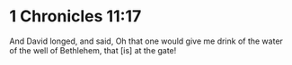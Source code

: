 # 1 Chronicles 11:17

And David longed, and said, Oh that one would give me drink of the water of the well of Bethlehem, that [is] at the gate!